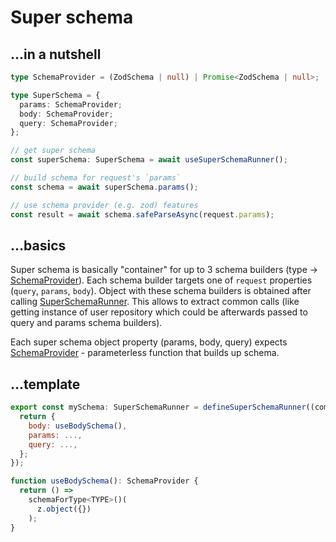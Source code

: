 # Super schema

## ...in a nutshell

```ts
type SchemaProvider = (ZodSchema | null) | Promise<ZodSchema | null>;

type SuperSchema = {
  params: SchemaProvider;
  body: SchemaProvider;
  query: SchemaProvider;
};

// get super schema
const superSchema: SuperSchema = await useSuperSchemaRunner();

// build schema for request's `params`
const schema = await superSchema.params();

// use schema provider (e.g. zod) features
const result = await schema.safeParseAsync(request.params);
```

## ...basics

Super schema is basically "container" for up to 3 schema builders (type -> [SchemaProvider](../types/super-schema.ts)). Each schema builder targets one of `request` properties (`query`, `params`, `body`). Object with these schema builders is obtained after calling [SuperSchemaRunner](../types/super-schema.ts). This allows to extract common calls (like getting instance of user repository which could be afterwards passed to query and params schema builders).

Each super schema object property (params, body, query) expects [SchemaProvider](../types/super-schema.ts) - parameterless function that builds up schema.

## ...template

```js
export const mySchema: SuperSchemaRunner = defineSuperSchemaRunner((common: SuperCommonParam) => {
  return {
    body: useBodySchema(),
    params: ...,
    query: ...,
  };
});

function useBodySchema(): SchemaProvider {
  return () =>
    schemaForType<TYPE>()(
      z.object({})
    );
}
```
